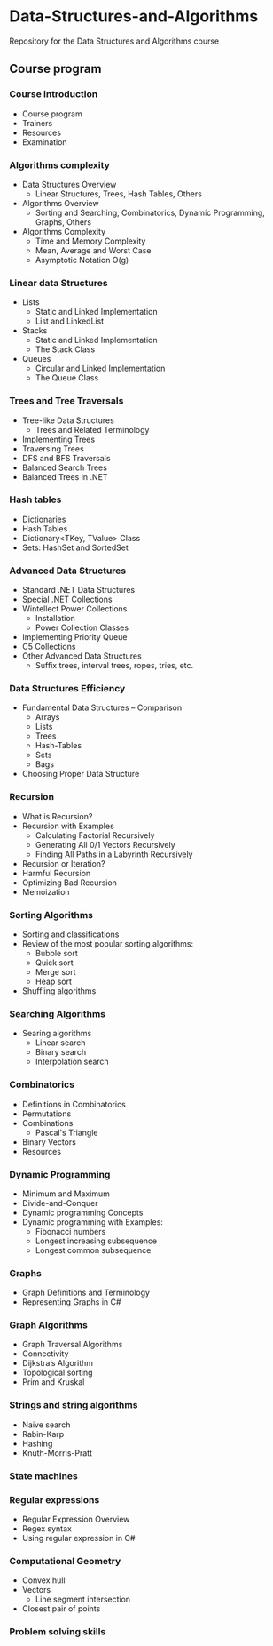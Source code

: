 # Data-Structures-and-Algorithms
Repository for the Data Structures and Algorithms course

##  Course program

###   Course introduction
<!-- 0.5 hours -->

*   Course program
*   Trainers
*   Resources
*   Examination

###   Algorithms complexity
<!-- 2 hours, Niki -->

*   Data Structures Overview
    *   Linear Structures, Trees, Hash Tables, Others
*   Algorithms Overview
    *   Sorting and Searching, Combinatorics, Dynamic Programming, Graphs, Others
*   Algorithms Complexity
    *   Time and Memory Complexity
    *   Mean, Average and Worst Case
    *   Asymptotic Notation O(g)

###   Linear data Structures
<!-- 2 hours, Doncho -->

*   Lists
    *   Static and Linked Implementation
    *   List<T> and  LinkedList<T>
*   Stacks
    *   Static and Linked Implementation
    *   The Stack<T> Class
*   Queues
    *   Circular and Linked Implementation
    *   The Queue<T> Class

###   Trees and Tree Traversals
<!-- 2.5 hours, Doncho -->

*   Tree-like Data Structures
    *   Trees and Related Terminology
*   Implementing Trees
*   Traversing Trees
*   DFS and BFS Traversals
*   Balanced Search Trees
*   Balanced Trees in .NET

###   Hash tables
<!-- 2.5 hours, Doncho -->
<!-- +1h workshop, Doncho  -->

*   Dictionaries
*   Hash Tables
*   Dictionary<TKey, TValue> Class
*   Sets: HashSet<T> and SortedSet<T>

###   Advanced Data Structures
<!-- 1.5 hours, Ivo -->

*   Standard .NET Data Structures
*   Special .NET Collections
*   Wintellect Power Collections
    *   Installation
    *   Power Collection Classes
*   Implementing Priority Queue
*   C5 Collections
*   Other Advanced Data Structures
    *   Suffix trees, interval trees, ropes, tries, etc.

###   Data Structures Efficiency

*   Fundamental Data Structures – Comparison
    *   Arrays
    *   Lists
    *   Trees
    *   Hash-Tables
    *   Sets
    *   Bags
*   Choosing Proper Data Structure

###   Recursion
<!-- 1.5 hours, Evlogi -->

*   What is Recursion?
*   Recursion with Examples
    *   Calculating Factorial Recursively
    *   Generating All 0/1 Vectors Recursively
    *   Finding All Paths in a Labyrinth Recursively
*   Recursion or Iteration?
*   Harmful Recursion
*   Optimizing Bad Recursion
*   Memoization

###   Sorting Algorithms
<!-- 1 hour, Evlogi -->

*   Sorting and classifications
*   Review of the most popular sorting algorithms:
    *   Bubble sort
    *   Quick sort
    *   Merge sort
    *   Heap sort
*   Shuffling algorithms

###   Searching Algorithms
<!-- 1 hour, Evlogi -->

*   Searing algorithms
    *   Linear search
    *   Binary search
    *   Interpolation search

###   Combinatorics
<!-- 2 hours, Ivo -->

*   Definitions in Combinatorics
*   Permutations
*   Combinations
    *   Pascal's Triangle
*   Binary Vectors
*   Resources

###   Dynamic Programming
<!-- 3.5 hours, Doncho -->

*   Minimum and Maximum
*   Divide-and-Conquer
*   Dynamic programming Concepts
*   Dynamic programming with Examples:
    *   Fibonacci numbers
    *   Longest increasing subsequence
    *   Longest common subsequence

###   Graphs
<!-- 1.5 hours, Niki  -->

*   Graph Definitions and Terminology
*   Representing Graphs in C#

###   Graph Algorithms
<!-- 2 hours, Niki  -->

*   Graph Traversal Algorithms
*   Connectivity
*   Dijkstra’s Algorithm
*   Topological sorting
*   Prim and Kruskal

###   Strings and string algorithms
<!-- unknown, maybe 3 hours,   -->
*   Naive search
*   Rabin-Karp
*   Hashing
*   Knuth-Morris-Pratt

###   State machines
<!-- unknown, maybe 1.5 hours,   -->

###   Regular expressions
<!-- unknown, maybe 1 hour,   -->

*   Regular Expression Overview
*   Regex syntax
*   Using regular expression in C#


###  Computational Geometry
<!-- unknown -->
*   Convex hull
*   Vectors
    *   Line segment intersection
*   Closest pair of points

###   Problem solving skills
